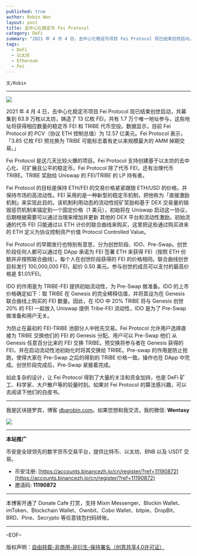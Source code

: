 ```yaml
---
published: true
author: Robin Wen
layout: post
title: 去中心化稳定币 Fei Protocol
category: DeFi
summary: "2021 年 4 月 4 日，去中心化稳定币项目 Fei Protocol 现已结束创世启动，共募集到 63.9 万枚以太坊，铸造了 13 亿枚 FEI，共有 1.7 万个唯一地址参与，这些地址将获得相应数量的稳定币 FEI 和 TRIBE 代币空投。数据显示，目前 Fei Protocol 的 PCV（协议 ETH 控制总值）为 12.57 亿美元。Fei Protocol 表示，「3.85 亿枚 FEI 预兑换为 TRIBE 可能标志着有史以来规模最大的 AMM 掉期交易。」如此复杂的设计，让 Fei Protocol 得到了大量的关注和资金加持，也是 DeFi 矿工、科学家、大户散户等的较量时刻。如果对 Fei Protocol 的算法感兴趣，可以去阅读下他们的白皮书。"
tags:
  - DeFi
  - 以太坊
  - Ethereum
  - Fei
---
```


`文/Robin`

***

![](https://cdn.dbarobin.com/zlqkssb.png)

2021 年 4 月 4 日，去中心化稳定币项目 Fei Protocol 现已结束创世启动，共募集到 63.9 万枚以太坊，铸造了 13 亿枚 FEI，共有 1.7 万个唯一地址参与，这些地址将获得相应数量的稳定币 FEI 和 TRIBE 代币空投。数据显示，目前 Fei Protocol 的 PCV（协议 ETH 控制总值）为 12.57 亿美元。Fei Protocol 表示，「3.85 亿枚 FEI 预兑换为 TRIBE 可能标志着有史以来规模最大的 AMM 掉期交易。」

Fei Protocol 是这几天比较火爆的项目。Fei Protocol 支持创建基于以太坊的去中心化、可扩展且公平的稳定币。Fei Protocol 除了代币 FEI，还有治理代币 TRIBE。TRIBE 奖励给 Uniswap 的 FEI/TRIBE 的 LP 持有者。

Fei Protocol 的⽬标是保持 ETH/FEI 的交易价格紧紧跟随 ETH/USD 的价格，并保持市场的⾼流动性。FEI 采⽤的是⼀种新型的稳定币机制，把他称为「直接激励机制」来实现此⽬的。该机制利⽤动态的流动性挖矿奖励和基于 DEX 交易量的销毁惩罚机制来锚定到⼀个固定价格（1 美元），初始将在 Uniswap 启动这⼀协议，后期根据需要可以通过治理来增加并更新 其他的 DEX 平台和流动性激励。初始流通的代币 FEI 只能通过以 ETH 计价的联合曲线来购买，这⾥把这些通过购买进来的 ETH 定义为协议控制资产价值 Protocol Controlled Value。

Fei Protocol 的早期发行也特别有意思，分为创世阶段、IDO、Pre-Swap。创世阶段任何⼈都可以通过在 DApp 承诺为 FEI 签署 ETH 来获得 FEI（按照 ETH 份额并⾮按照联合曲线）。每个⼈在创世阶段获得的 FEI 的价格相同。联合曲线创世⽬标发⾏ 100,000,000 FEI，起价 0.50 美元。参与创世的成员可以⽀付的最⾼价格是 $1.01/FEI。

IDO 的作⽤是为 TRIBE-FEI 提供初始流动性，为 Pre-Swap 做准备。IDO 的上市价格确定如下：取 TRIBE 在 Genesis 的完全稀释估值，并将其设为在 Genesis 联合曲线上购买的 FEI 数量。因此，在 IDO 中 20% TRIBE 将与 Genesis 创世 20% 的 FEI ⼀起放⼊ Uniswap 提供 Tribe-FEI 流动性，IDO 是为了 Pre-Swap 做准备和⽤户⽆关。

为防⽌在最初的 FEI-TRIBE 池部分⼈中抢先交易。Fei Protocol 允许⽤户选择直接为 TRIBE 交换他们的 FEI 的 Genesis 分配。⽤户可以 Pre-Swap 他们 从 Genesis 任意百分⽐来的 FEI 交换 TRIBE。预交换将参与者在 Genesis 获得的 FEI，并在启动流动性池初始化时将其交换给 TRIBE。Pre-swap 的作⽤是防⽌抢跑，使得⼤家在 Pre-Swap 之后的得到的 TRIBE 价格⼀致。操作也在 DApp 中完成。创世阶段完成后，Pre-Swap 紧接着完成。

如此复杂的设计，让 Fei Protocol 得到了大量的关注和资金加持，也是 DeFi 矿工、科学家、大户散户等的较量时刻。如果对 Fei Protocol 的算法感兴趣，可以去阅读下他们的白皮书。

***

我是区块链罗宾，博客 [dbarobin.com](https://dbarobin.com/)。如果您想和我交流，我的微信: **Wentasy**

![](https://cdn.dbarobin.com/v4yywe2.png)

***

**本站推广**

币安是全球领先的数字货币交易平台，提供比特币、以太坊、BNB 以及 USDT 交易。

* 币安注册: [https://accounts.binancezh.io/cn/register/?ref=11190872](https://accounts.binancezh.io/cn/register/?ref=11190872)
* 邀请码: **11190872**

***

本博客开通了 Donate Cafe 打赏，支持 Mixin Messenger、Blockin Wallet、imToken、Blockchain Wallet、Ownbit、Cobo Wallet、bitpie、DropBit、BRD、Pine、Secrypto 等任意钱包扫码转账。

<center>
    <div class="--donate-button"
         data-button-id="f8b9df0d-af9a-460d-8258-d3f435445075"
    ></div>
</center>

***

–EOF–

版权声明：[自由转载-非商用-非衍生-保持署名（创意共享4.0许可证）](http://creativecommons.org/licenses/by-nc-nd/4.0/deed.zh)